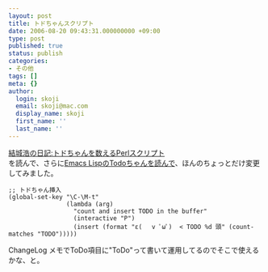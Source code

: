 ```yaml
---
layout: post
title: トドちゃんスクリプト
date: 2006-08-20 09:43:31.000000000 +09:00
type: post
published: true
status: publish
categories:
- その他
tags: []
meta: {}
author:
  login: skoji
  email: skoji@mac.com
  display_name: skoji
  first_name: ''
  last_name: ''
---
```

<p><a href="http://www.hyuki.com/d/200608.html#i20060818100343">結城浩の日記:トドちゃんを数えるPerlスクリプト<br />
</a>を読んで、さらに<a title="�ȥɤ���" href="http://www5d.biglobe.ne.jp/~y0ka/2006-08-18-1.html">Emacs LispのTodoちゃんを読んで</a>、ほんのちょっとだけ変更してみました。</p>

``` emacs-lisp
;; トドちゃん挿入
(global-set-key "\C-\M-t"
                (lambda (arg)
                  "count and insert TODO in the buffer"
                  (interactive "P")
                  (insert (format "ε(　 v ﾟωﾟ)  < TODO %d 頭" (count-matches "TODO")))))
```
<p>ChangeLog メモでToDo項目に"ToDo"って書いて運用してるのでそこで使えるかな、と。</p>
